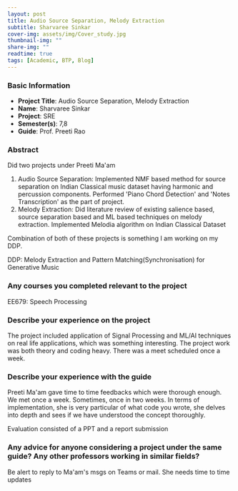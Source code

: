 ```yaml
---
layout: post
title: Audio Source Separation, Melody Extraction
subtitle: Sharvaree Sinkar
cover-img: assets/img/Cover_study.jpg
thumbnail-img: ""
share-img: ""
readtime: true
tags: [Academic, BTP, Blog]
---
```


### Basic Information

- **Project Title**: Audio Source Separation, Melody Extraction
- **Name**: Sharvaree Sinkar
- **Project**: SRE
- **Semester(s)**: 7,8
- **Guide**: Prof. Preeti Rao

### Abstract


Did two projects under Preeti Ma'am
1. Audio Source Separation: Implemented NMF based method for source separation on Indian Classical music dataset having harmonic and percussion components. Performed 'Piano Chord Detection' and 'Notes Transcription' as the part of project.
2. Melody Extraction: Did literature review of existing salience based, source separation based and ML based techniques on melody extraction. Implemented Melodia algorithm on Indian Classical Dataset

Combination of both of these projects is something I am working on my DDP.

DDP: Melody Extraction and Pattern Matching(Synchronisation) for Generative Music 
### Any courses you completed relevant to the project


EE679: Speech Processing
### Describe your experience on the project


The project included application of Signal Processing and ML/AI techniques on real life applications, which was something interesting.
The project work was both theory and coding heavy.
There was a meet scheduled once a week.
### Describe your experience with the guide


Preeti Ma'am gave time to time feedbacks which were thorough enough. We met once a week. Sometimes, once in two weeks. In terms of implementation, she is very particular of what code you wrote, she delves into depth and sees if we have understood the concept thoroughly. 

Evaluation consisted of a PPT and a report submission
### Any advice for anyone considering a project under the same guide? Any other professors working in similar fields?


Be alert to reply to Ma'am's msgs on Teams or mail. She needs time to time updates